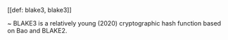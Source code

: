 [[def: blake3, blake3]]

~ BLAKE3 is a relatively young (2020) cryptographic hash function based on Bao and BLAKE2.
